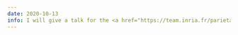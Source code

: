 ```yaml
---
date: 2020-10-13
info: I will give a talk for the <a href="https://team.inria.fr/parietal/" target="_blank">Parietal team</a> (Inria Saclay - CEA) - <a href="/download/2021_seminar_CVN.pdf"><i class="far fa-file-pdf"></i> slides</a>
---
```


